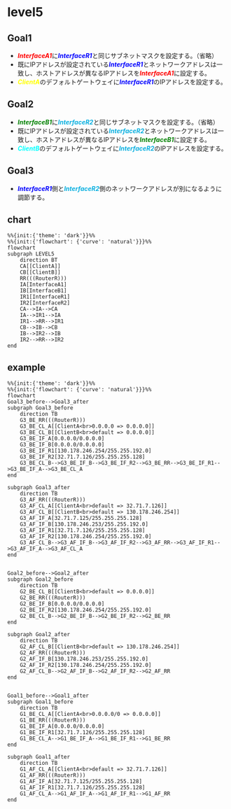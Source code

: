 # level5

## Goal1
* <font color="red">***InterfaceA1***</font>に<font color="blue">***InterfaceR1***</font>と同じサブネットマスクを設定する。（省略）
* 既にIPアドレスが設定されている<font color="blue">***InterfaceR1***</font>とネットワークアドレスは一致し、ホストアドレスが異なるIPアドレスを<font color="red">***InterfaceA1***</font>に設定する。
* <font color="yellow">***ClientA***</font>のデフォルトゲートウェイに<font color="blue">***InterfaceR1***</font>のIPアドレスを設定する。

## Goal2
* <font color="green">***InterfaceB1***</font>に<font color="skayblue">***InterfaceR2***</font>と同じサブネットマスクを設定する。（省略）
* 既にIPアドレスが設定されている<font color="skayblue">***InterfaceR2***</font>とネットワークアドレスは一致し、ホストアドレスが異なるIPアドレスを<font color="green">***InterfaceB1***</font>に設定する。
* <font color="cyan">***ClientB***</font>のデフォルトゲートウェイに<font color="skayblue">***InterfaceR2***</font>のIPアドレスを設定する。

## Goal3
* <font color="blue">***InterfaceR1***</font>側と<font color="skayblue">***InterfaceR2***</font>側のネットワークアドレスが別になるように調節する。

## chart
```mermaid
%%{init:{'theme': 'dark'}}%%
%%{init:{'flowchart': {'curve': 'natural'}}}%%
flowchart
subgraph LEVEL5
    direction BT
    CA[[ClientA]]
    CB[[ClientB]]
    RR(((RouterR)))
    IA[InterfaceA1]
    IB[InterfaceB1]
    IR1[InterfaceR1]
    IR2[InterfaceR2]
    CA-->IA-->CA
    IA-->IR1-->IA
    IR1-->RR-->IR1
    CB-->IB-->CB
    IB-->IR2-->IB
    IR2-->RR-->IR2
end
```
## example
```mermaid
%%{init:{'theme': 'dark'}}%%
%%{init:{'flowchart': {'curve': 'natural'}}}%%
flowchart
Goal3_before-->Goal3_after
subgraph Goal3_before
    direction TB
    G3_BE_RR(((RouterR)))
    G3_BE_CL_A[[ClientA<br>0.0.0.0 => 0.0.0.0]]
    G3_BE_CL_B[[ClientB<br>default => 0.0.0.0]]
    G3_BE_IF_A[0.0.0.0/0.0.0.0]
    G3_BE_IF_B[0.0.0.0/0.0.0.0]
    G3_BE_IF_R1[130.178.246.254/255.255.192.0]
    G3_BE_IF_R2[32.71.7.126/255.255.255.128]
    G3_BE_CL_B-->G3_BE_IF_B-->G3_BE_IF_R2-->G3_BE_RR-->G3_BE_IF_R1-->G3_BE_IF_A-->G3_BE_CL_A
end

subgraph Goal3_after
    direction TB
    G3_AF_RR(((RouterR)))
    G3_AF_CL_A[[ClientA<br>default => 32.71.7.126]]
    G3_AF_CL_B[[ClientB<br>default => 130.178.246.254]]
    G3_AF_IF_A[32.71.7.125/255.255.255.128]
    G3_AF_IF_B[130.178.246.253/255.255.192.0]
    G3_AF_IF_R1[32.71.7.126/255.255.255.128]
    G3_AF_IF_R2[130.178.246.254/255.255.192.0]
    G3_AF_CL_B-->G3_AF_IF_B-->G3_AF_IF_R2-->G3_AF_RR-->G3_AF_IF_R1-->G3_AF_IF_A-->G3_AF_CL_A
end


Goal2_before-->Goal2_after
subgraph Goal2_before
    direction TB
    G2_BE_CL_B[[ClientB<br>default => 0.0.0.0]]
    G2_BE_RR(((RouterR)))
    G2_BE_IF_B[0.0.0.0/0.0.0.0]
    G2_BE_IF_R2[130.178.246.254/255.255.192.0]
    G2_BE_CL_B-->G2_BE_IF_B-->G2_BE_IF_R2-->G2_BE_RR
end

subgraph Goal2_after
    direction TB
    G2_AF_CL_B[[ClientB<br>default => 130.178.246.254]]
    G2_AF_RR(((RouterR)))
    G2_AF_IF_B[130.178.246.253/255.255.192.0]
    G2_AF_IF_R2[130.178.246.254/255.255.192.0]
    G2_AF_CL_B-->G2_AF_IF_B-->G2_AF_IF_R2-->G2_AF_RR
end


Goal1_before-->Goal1_after
subgraph Goal1_before
    direction TB
    G1_BE_CL_A[[ClientA<br>0.0.0.0/0 => 0.0.0.0]]
    G1_BE_RR(((RouterR)))
    G1_BE_IF_A[0.0.0.0/0.0.0.0]
    G1_BE_IF_R1[32.71.7.126/255.255.255.128]
    G1_BE_CL_A-->G1_BE_IF_A-->G1_BE_IF_R1-->G1_BE_RR
end

subgraph Goal1_after
    direction TB
    G1_AF_CL_A[[ClientA<br>default => 32.71.7.126]]
    G1_AF_RR(((RouterR)))
    G1_AF_IF_A[32.71.7.125/255.255.255.128]
    G1_AF_IF_R1[32.71.7.126/255.255.255.128]
    G1_AF_CL_A-->G1_AF_IF_A-->G1_AF_IF_R1-->G1_AF_RR
end
```
